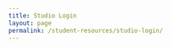 ```yaml
---
title: Studio Login
layout: page
permalink: /student-resources/studio-login/
---
```


<script type="text/javascript" src="https://login.mymusicstaff.com/Widget/v2/Login.ashx"></script>
